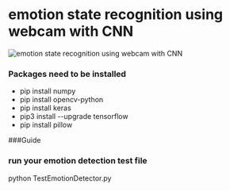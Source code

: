 # emotion state recognition using webcam with CNN

![emotion state recognition using webcam with CNN](https://github.com/simastars/emotion-state-recognition-using-webcam-with-CNN/blob/main/emoition_detection.png)

### Packages need to be installed
- pip install numpy
- pip install opencv-python
- pip install keras
- pip3 install --upgrade tensorflow
- pip install pillow

###Guide

### run your emotion detection test file
python TestEmotionDetector.py
